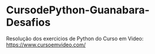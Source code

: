 # CursodePython-Guanabara-Desafios
Resolução dos exercicios de Python do Curso em Video: https://www.cursoemvideo.com/
